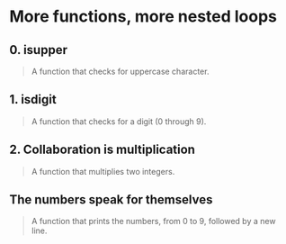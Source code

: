 # **More functions, more nested loops**

## 0. isupper
> A function that checks for uppercase character.

## 1. isdigit
> A function that checks for a digit (0 through 9).

## 2. Collaboration is multiplication
> A function that multiplies two integers.

## The numbers speak for themselves
> A function that prints the numbers, from 0 to 9, followed by a new line.
